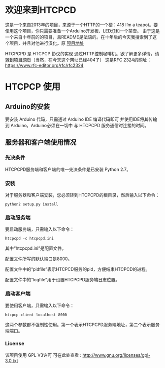 欢迎来到HTCPCD
==================

这是一个来自2013年的项目，来源于一个HTTP的一个梗：418 I‘m a teapot。要使用这个项目，你只需要准备一个Arduino开发板、LED灯和一个茶壶。
由于这是一个来自十年前的的项目，且README是法语的。在十年后的今天我搜索到了这个项目，并且对他进行汉化。原 [项目地址](https://github.com/gelendir/htcpcpd)

HTCPCPD 是 HTCPCP 协议的实现
通过HTTP控制咖啡机。欲了解更多详情，请 [转到项目网页](http://gelendir.github.com/htcpcpd/)（当然，在今天这个网址已经404了）
这是RFC 2324的网址：https://www.rfc-editor.org/rfc/rfc2324

HTCPCP 使用
==================================

Arduino的安装
-----------------------
要安装 Arduino 代码，只需通过 Arduino IDE 编译代码即可
并使用IDE将其传输到 Arduino。Arduino必须在一切中
与 HTCPCPD 服务通信时连接的时间。

服务器和客户端使用情况
------------------------------------

### 先决条件 ###

HTCPCPD服务端和客户端的唯一先决条件是已安装 Python 2.7。

### 安装 ###

对于服务器和客户端安装，您必须转到HTCPCPD的根目录，然后输入以下命令：

	python2 setup.py install

### 启动服务端 ###

要启动服务端，只需输入以下命令：
	
	htcpcpd -c htcpcpd.ini

其中“htcpcpd.ini”是配置文件。

配置文件所写的默认端口是8000。

配置文件中的“pidfile”表示HTCPCD服务的pid，方便结束HTCPCD的进程。

配置文件中的“logfile”用于设置HTCPCPD服务端日志位置。

### 启动客户端 ###

要使用客户端，只需输入以下命令：

	htcpcp-client localhost 8000

这两个参数都不强制性使用。第一个表示HTCPCPD服务端地址，第二个表示服务端端口。

### License ###

该项目使用 GPL V3许可
可在此处查看 : http://www.gnu.org/licenses/gpl-3.0.txt

